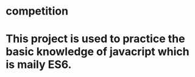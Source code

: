 # competition
# This project is used to practice the basic knowledge of javacript which is maily ES6.
